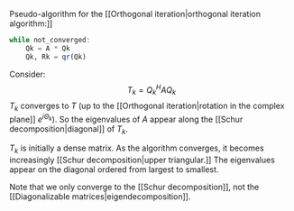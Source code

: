 Pseudo-algorithm for the [[Orthogonal iteration|orthogonal iteration algorithm:]]

```julia
while not_converged:
    Qk = A * Qk
    Qk, Rk = qr(Qk)
```

Consider:
$$
T_k = Q_k^H A Q_k
$$
$T_k$ converges to $T$ (up to the [[Orthogonal iteration|rotation in the complex plane]] $e^{i \Theta_k}$). So the eigenvalues of $A$ appear along the [[Schur decomposition|diagonal]] of $T_k$.

$T_k$ is initially a dense matrix. As the algorithm converges, it becomes increasingly [[Schur decomposition|upper triangular.]] The eigenvalues appear on the diagonal ordered from largest to smallest.

Note that we only converge to the [[Schur decomposition]], not the [[Diagonalizable matrices|eigendecomposition]].